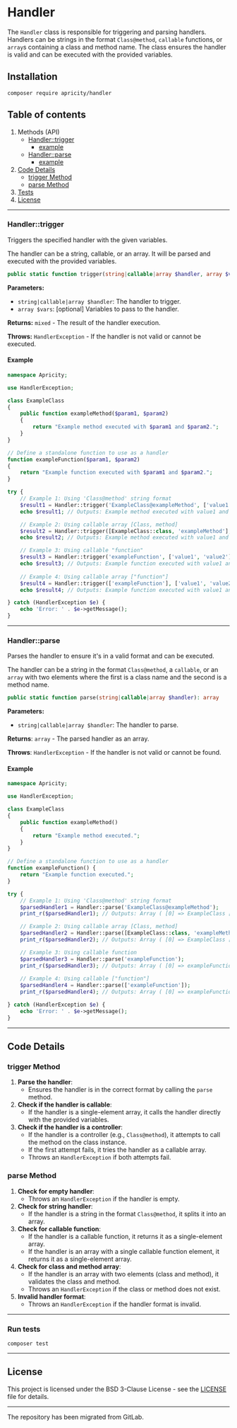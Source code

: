# Handler

The `Handler` class is responsible for triggering and parsing handlers. Handlers can be strings in the format
`Class@method`, `callable` functions, or `array`s containing a class and method name. The class ensures the handler is
valid and can be executed with the provided variables.

## Installation

```shell
composer require apricity/handler
```

## Table of contents

1. Methods (API)
    - [Handler::trigger](#handlertrigger)
        - [example](#example)
    - [Handler::parse](#handlerparse)
        - [example](#example-1)
2. [Code Details](#code-details)
    - [trigger Method](#trigger-method)
    - [parse Method](#parse-method)
3. [Tests](#run-tests)
4. [License](#license)

---

### Handler::trigger

Triggers the specified handler with the given variables.

The handler can be a string, callable, or an
array. It will be parsed and executed with the provided variables.

```php
public static function trigger(string|callable|array $handler, array $vars = []): mixed
```

**Parameters:**

- `string|callable|array $handler`: The handler to trigger.
- `array $vars`: [optional] Variables to pass to the handler.

**Returns:** `mixed` - The result of the handler execution.

**Throws:** `HandlerException` - If the handler is not valid or cannot be executed.

#### Example

```php
namespace Apricity;

use HandlerException;

class ExampleClass
{
    public function exampleMethod($param1, $param2)
    {
        return "Example method executed with $param1 and $param2.";
    }
}

// Define a standalone function to use as a handler
function exampleFunction($param1, $param2)
{
    return "Example function executed with $param1 and $param2.";
}

try {
    // Example 1: Using 'Class@method' string format
    $result1 = Handler::trigger('ExampleClass@exampleMethod', ['value1', 'value2']);
    echo $result1; // Outputs: Example method executed with value1 and value2.

    // Example 2: Using callable array [Class, method]
    $result2 = Handler::trigger([ExampleClass::class, 'exampleMethod'], ['value1', 'value2']);
    echo $result2; // Outputs: Example method executed with value1 and value2.

    // Example 3: Using callable "function"
    $result3 = Handler::trigger('exampleFunction', ['value1', 'value2']);
    echo $result3; // Outputs: Example function executed with value1 and value2.
    
    // Example 4: Using callable array ["function"]
    $result4 = Handler::trigger(['exampleFunction'], ['value1', 'value2']);
    echo $result4; // Outputs: Example function executed with value1 and value2.

} catch (HandlerException $e) {
    echo 'Error: ' . $e->getMessage();
}
```

---

### Handler::parse

Parses the handler to ensure it's in a valid format and can be executed.

The handler can be a string in the
format `Class@method`, a `callable`, or an `array` with two elements where the first is a class name and the second is a
method name.

```php
public static function parse(string|callable|array $handler): array
```

**Parameters:**

- `string|callable|array $handler`: The handler to parse.

**Returns**: `array` - The parsed handler as an array.

**Throws**: `HandlerException` - If the handler is not valid or cannot be found.

#### Example

```php
namespace Apricity;

use HandlerException;

class ExampleClass
{
    public function exampleMethod()
    {
        return "Example method executed.";
    }
}

// Define a standalone function to use as a handler
function exampleFunction() {
    return "Example function executed.";
}

try {
    // Example 1: Using 'Class@method' string format
    $parsedHandler1 = Handler::parse('ExampleClass@exampleMethod');
    print_r($parsedHandler1); // Outputs: Array ( [0] => ExampleClass [1] => exampleMethod )

    // Example 2: Using callable array [Class, method]
    $parsedHandler2 = Handler::parse([ExampleClass::class, 'exampleMethod']);
    print_r($parsedHandler2); // Outputs: Array ( [0] => ExampleClass [1] => exampleMethod )

    // Example 3: Using callable function
    $parsedHandler3 = Handler::parse('exampleFunction');
    print_r($parsedHandler3); // Outputs: Array ( [0] => exampleFunction )
    
    // Example 4: Using callable ["function"]
    $parsedHandler4 = Handler::parse(['exampleFunction']);
    print_r($parsedHandler4); // Outputs: Array ( [0] => exampleFunction )

} catch (HandlerException $e) {
    echo 'Error: ' . $e->getMessage();
}
```

---

## Code Details

### trigger Method

1. **Parse the handler**:
    - Ensures the handler is in the correct format by calling the `parse` method.
2. **Check if the handler is callable**:
    - If the handler is a single-element array, it calls the handler directly with the provided variables.
3. **Check if the handler is a controller**:
    - If the handler is a controller (e.g., `Class@method`), it attempts to call the method on the class instance.
    - If the first attempt fails, it tries the handler as a callable array.
    - Throws an `HandlerException` if both attempts fail.

### parse Method

1. **Check for empty handler**:
    - Throws an `HandlerException` if the handler is empty.
2. **Check for string handler**:
    - If the handler is a string in the format `Class@method`, it splits it into an array.
3. **Check for callable function**:
    - If the handler is a callable function, it returns it as a single-element array.
    - If the handler is an array with a single callable function element, it returns it as a single-element array.
4. **Check for class and method array**:
    - If the handler is an array with two elements (class and method), it validates the class and method.
    - Throws an `HandlerException` if the class or method does not exist.
5. **Invalid handler format**:
    - Throws an `HandlerException` if the handler format is invalid.

---

### Run tests

```shell
composer test
```

---

## License

This project is licensed under the BSD 3-Clause License - see the [LICENSE](LICENSE) file for details.

---

The repository has been migrated from GitLab.